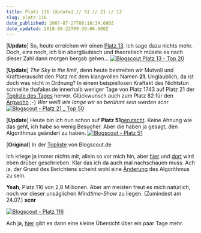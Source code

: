 ```yaml
---
title: Platz 116 [Update] // 51 // 21 // 13
slug: platz-116
date_published: 2007-07-27T08:10:34.000Z
date_updated: 2018-08-22T09:39:06.000Z
---
```


[**Update**] So, heute erreichen wir einen [Platz 13](http://blogscout.de/blogs/top_taeglich). Ich sage dazu nichts mehr. Doch, eins noch, ich bin abergläubisch und theoretisch müsste es nach dieser Zahl dann morgen bergab gehen...
[![Blogscout Platz 13 - Top 20](//picdump.thafaker.de/2007/07/blogscout_platz_131.jpg)](http://picdump.thafaker.de/2007/07/blogscout_platz_131.jpg)

[**Update**] *The Sky is the limit*, denn heute bestreiten wir Mutvoll und Kraftberauscht den Platz mit dem klangvollen Namen **21**. Unglaublich, da ist doch was nicht in Ordnung? In einem beispiellosen Kraftakt des Nichtstun schnellte thafaker.de innerhalb weniger Tage von Platz 1743 auf Platz 21 der [Topliste des Tages](http://blogscout.de/blogs/top_taeglich) hervor. Glückwunsch auch zum Platz 82 für den [Argwohn](http://blog.argwohnheim.de) ;-) *Wer weiß wie lange wir so berühmt sein werden *scnr**
[![Blogscout - Platz 21 _ Top 50](//picdump.thafaker.de/2007/07/platz_21.jpg)](http://picdump.thafaker.de/2007/07/platz_21.jpg)

[**Update**] Heute bin ich nun schon auf **Platz 51**[gerutscht](http://blogscout.de/blogs/top_taeglich). Keine Ahnung wie das geht, ich habe so wenig Besucher. Aber die haben ja gesagt, den Algorithmus geändert zu haben.
[![Blogscout - Platz 51](//picdump.thafaker.de/2007/07/platz_51_blogscout.jpg)](http://picdump.thafaker.de/2007/07/platz_51_blogscout.jpg)

[**Original**] In der [Topliste](http://blogscout.de/blogs/top_taeglich) von Blogscout.de

Ich kriege ja immer nichts mit, allein so vor mich hin, aber [hier](http://www.nerdcore.de/wp/2007/07/24/49/) und [dort](http://www.endl.de/weblog/2007/07/25/links-for-2007-07-24/) wird eben drüber geschrieben. Klar das ich da auch mal nachschauen muss. Ach ja, der Grund des Berichtens scheint wohl eine [Änderung](http://blog.blogscout.de/2007/07/23/algorithmus-fur-die-liste-der-top-blogs-verbessert/) des Algorithmus zu sein.

**Yeah**, Platz 116 von 2,8 Millionen. Aber am meisten freut es mich natürlich, noch vor dieser unsäglichen *Mindtime-Show* zu liegen. (Zumindest am 24.07.) **scnr**

[![Blogscout - Platz 116](//picdump.thafaker.de/2007/07/topliste_116.jpg)](http://picdump.thafaker.de/2007/07/topliste_116.jpg)

Ach ja, [hier](http://blogscout.de/info/mediadaten/thafaker.de) gibt es dann eine kleine Übersicht über ein paar Tage mehr.
